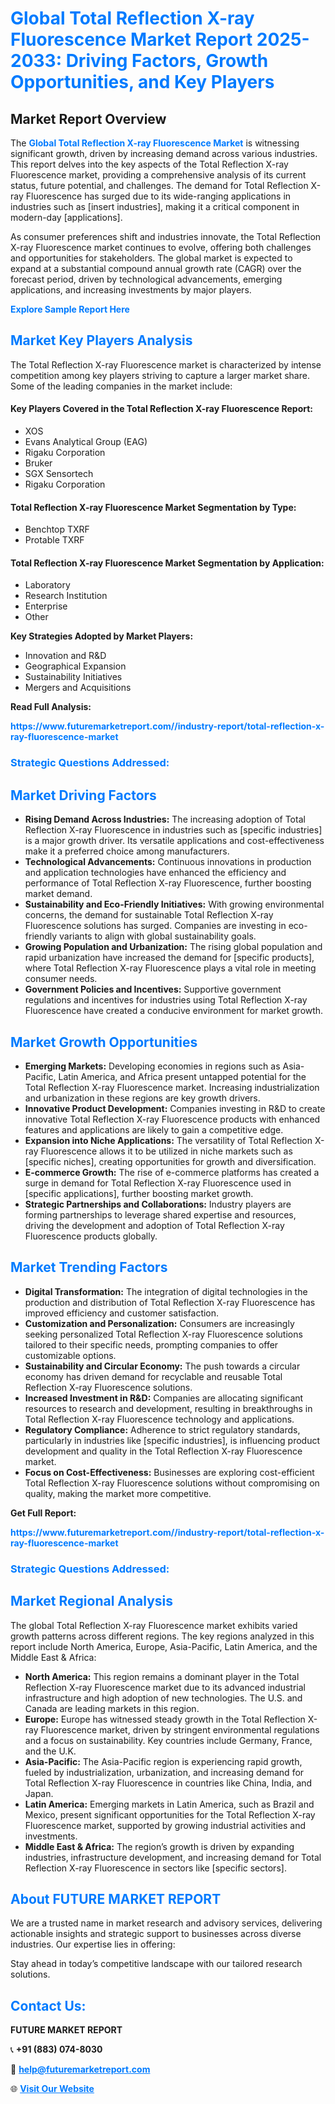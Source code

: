 <h1 style="color: #007BFF;">Global Total Reflection X-ray Fluorescence Market Report 2025-2033: Driving Factors, Growth Opportunities, and Key Players</h1>

<section id="overview">
<h2>Market Report Overview</h2>
<p>The <a href="https://www.futuremarketreport.com//industry-report/total-reflection-x-ray-fluorescence-market" style="color: #007BFF; text-decoration: none;"><strong>Global Total Reflection X-ray Fluorescence Market</strong></a> is witnessing significant growth, driven by increasing demand across various industries. This report delves into the key aspects of the Total Reflection X-ray Fluorescence market, providing a comprehensive analysis of its current status, future potential, and challenges. The demand for Total Reflection X-ray Fluorescence has surged due to its wide-ranging applications in industries such as [insert industries], making it a critical component in modern-day [applications].</p>
<p>As consumer preferences shift and industries innovate, the Total Reflection X-ray Fluorescence market continues to evolve, offering both challenges and opportunities for stakeholders. The global market is expected to expand at a substantial compound annual growth rate (CAGR) over the forecast period, driven by technological advancements, emerging applications, and increasing investments by major players.</p>
</section>

<section id="overview">
<p><a href="https://www.futuremarketreport.com//request-sample/reportId=83771" style="color: #007BFF; text-decoration: none;"><strong>Explore Sample Report Here</strong></a></p>
</section>

<section id="key-players">
<h2 style="color: #007BFF;">Market Key Players Analysis</h2>
<p>The Total Reflection X-ray Fluorescence market is characterized by intense competition among key players striving to capture a larger market share. Some of the leading companies in the market include:</p>
<h4>Key Players Covered in the Total Reflection X-ray Fluorescence Report:</h4>
<ul><li>XOS</li><li>Evans Analytical Group (EAG)</li><li>Rigaku Corporation</li><li>Bruker</li><li>SGX Sensortech</li><li>Rigaku Corporation</li></ul>
<h4>Total Reflection X-ray Fluorescence Market Segmentation by Type:</h4>
<ul><li>Benchtop TXRF</li><li>Protable TXRF</li></ul>

<h4>Total Reflection X-ray Fluorescence Market Segmentation by Application:</h4>
<ul><li>Laboratory</li><li>Research Institution</li><li>Enterprise</li><li>Other</li></ul>
<p><strong>Key Strategies Adopted by Market Players:</strong></p>
<ul>
<li>Innovation and R&D</li>
<li>Geographical Expansion</li>
<li>Sustainability Initiatives</li>
<li>Mergers and Acquisitions</li>
</ul>
</section>

<section>
<p><strong>Read Full Analysis: </strong></p><a href="https://www.futuremarketreport.com//industry-report/total-reflection-x-ray-fluorescence-market" style="color: #007BFF; text-decoration: none;"><strong>https://www.futuremarketreport.com//industry-report/total-reflection-x-ray-fluorescence-market</strong></a>
<h3 style="color: #007BFF;">Strategic Questions Addressed:</h3>
</section>

<section id="driving-factors">
<h2 style="color: #007BFF;">Market Driving Factors</h2>
<ul>
<li><strong>Rising Demand Across Industries:</strong> The increasing adoption of Total Reflection X-ray Fluorescence in industries such as [specific industries] is a major growth driver. Its versatile applications and cost-effectiveness make it a preferred choice among manufacturers.</li>
<li><strong>Technological Advancements:</strong> Continuous innovations in production and application technologies have enhanced the efficiency and performance of Total Reflection X-ray Fluorescence, further boosting market demand.</li>
<li><strong>Sustainability and Eco-Friendly Initiatives:</strong> With growing environmental concerns, the demand for sustainable Total Reflection X-ray Fluorescence solutions has surged. Companies are investing in eco-friendly variants to align with global sustainability goals.</li>
<li><strong>Growing Population and Urbanization:</strong> The rising global population and rapid urbanization have increased the demand for [specific products], where Total Reflection X-ray Fluorescence plays a vital role in meeting consumer needs.</li>
<li><strong>Government Policies and Incentives:</strong> Supportive government regulations and incentives for industries using Total Reflection X-ray Fluorescence have created a conducive environment for market growth.</li>
</ul>
</section>

<section id="growth-opportunities">
<h2 style="color: #007BFF;">Market Growth Opportunities</h2>
<ul>
<li><strong>Emerging Markets:</strong> Developing economies in regions such as Asia-Pacific, Latin America, and Africa present untapped potential for the Total Reflection X-ray Fluorescence market. Increasing industrialization and urbanization in these regions are key growth drivers.</li>
<li><strong>Innovative Product Development:</strong> Companies investing in R&D to create innovative Total Reflection X-ray Fluorescence products with enhanced features and applications are likely to gain a competitive edge.</li>
<li><strong>Expansion into Niche Applications:</strong> The versatility of Total Reflection X-ray Fluorescence allows it to be utilized in niche markets such as [specific niches], creating opportunities for growth and diversification.</li>
<li><strong>E-commerce Growth:</strong> The rise of e-commerce platforms has created a surge in demand for Total Reflection X-ray Fluorescence used in [specific applications], further boosting market growth.</li>
<li><strong>Strategic Partnerships and Collaborations:</strong> Industry players are forming partnerships to leverage shared expertise and resources, driving the development and adoption of Total Reflection X-ray Fluorescence products globally.</li>
</ul>
</section>

<section id="trending-factors">
<h2 style="color: #007BFF;">Market Trending Factors</h2>
<ul>
<li><strong>Digital Transformation:</strong> The integration of digital technologies in the production and distribution of Total Reflection X-ray Fluorescence has improved efficiency and customer satisfaction.</li>
<li><strong>Customization and Personalization:</strong> Consumers are increasingly seeking personalized Total Reflection X-ray Fluorescence solutions tailored to their specific needs, prompting companies to offer customizable options.</li>
<li><strong>Sustainability and Circular Economy:</strong> The push towards a circular economy has driven demand for recyclable and reusable Total Reflection X-ray Fluorescence solutions.</li>
<li><strong>Increased Investment in R&D:</strong> Companies are allocating significant resources to research and development, resulting in breakthroughs in Total Reflection X-ray Fluorescence technology and applications.</li>
<li><strong>Regulatory Compliance:</strong> Adherence to strict regulatory standards, particularly in industries like [specific industries], is influencing product development and quality in the Total Reflection X-ray Fluorescence market.</li>
<li><strong>Focus on Cost-Effectiveness:</strong> Businesses are exploring cost-efficient Total Reflection X-ray Fluorescence solutions without compromising on quality, making the market more competitive.</li>
</ul>
</section>

<section>
<p><strong>Get Full Report: </strong></p><a href="https://www.futuremarketreport.com//industry-report/total-reflection-x-ray-fluorescence-market" style="color: #007BFF; text-decoration: none;"><strong>https://www.futuremarketreport.com//industry-report/total-reflection-x-ray-fluorescence-market</strong></a>
<h3 style="color: #007BFF;">Strategic Questions Addressed:</h3>
</section>


<section id="regional-analysis">
<h2 style="color: #007BFF;">Market Regional Analysis</h2>
<p>The global Total Reflection X-ray Fluorescence market exhibits varied growth patterns across different regions. The key regions analyzed in this report include North America, Europe, Asia-Pacific, Latin America, and the Middle East & Africa:</p>
<ul>
<li><strong>North America:</strong> This region remains a dominant player in the Total Reflection X-ray Fluorescence market due to its advanced industrial infrastructure and high adoption of new technologies. The U.S. and Canada are leading markets in this region.</li>
<li><strong>Europe:</strong> Europe has witnessed steady growth in the Total Reflection X-ray Fluorescence market, driven by stringent environmental regulations and a focus on sustainability. Key countries include Germany, France, and the U.K.</li>
<li><strong>Asia-Pacific:</strong> The Asia-Pacific region is experiencing rapid growth, fueled by industrialization, urbanization, and increasing demand for Total Reflection X-ray Fluorescence in countries like China, India, and Japan.</li>
<li><strong>Latin America:</strong> Emerging markets in Latin America, such as Brazil and Mexico, present significant opportunities for the Total Reflection X-ray Fluorescence market, supported by growing industrial activities and investments.</li>
<li><strong>Middle East & Africa:</strong> The region’s growth is driven by expanding industries, infrastructure development, and increasing demand for Total Reflection X-ray Fluorescence in sectors like [specific sectors].</li>
</ul>
</section>

<footer>
<h2 style="color: #007BFF;">About FUTURE MARKET REPORT</h2>
<p>We are a trusted name in market research and advisory services, delivering actionable insights and strategic support to businesses across diverse industries. Our expertise lies in offering:</p>

<p>Stay ahead in today’s competitive landscape with our tailored research solutions.</p>

<h2 style="color: #007BFF;">Contact Us:</h2>
<p><strong>FUTURE MARKET REPORT</strong></p>
<p>📞 <strong>+91 (883) 074-8030</strong></p>
<p>📧 <strong><a href="mailto:help@futuremarketreport.com" style="color: #007BFF;">help@futuremarketreport.com</a></strong></p>
<p>🌐 <strong><a href="https://www.futuremarketreport.com/" style="color: #007BFF;">Visit Our Website</a></strong></p>
</footer>